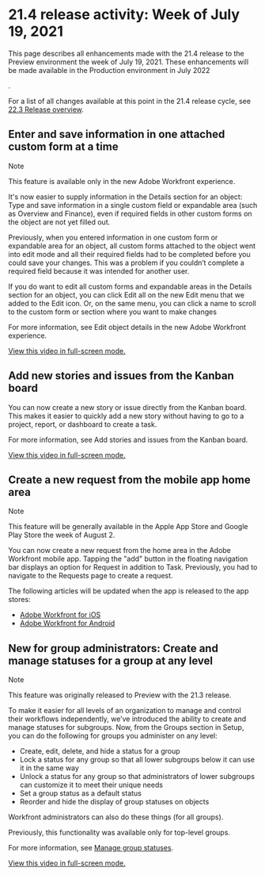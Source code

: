 

# 21.4 release activity:&nbsp;Week of July 19, 2021

This page describes all enhancements made with the 21.4 release to the Preview environment the week of July 19, 2021. These enhancements will be made available in the Production environment in July 2022

<!--
<MadCap:conditionalText data-mc-conditions="QuicksilverOrClassic.Draft mode">
the week of April 4, 2022
</MadCap:conditionalText>
-->

.

For a list of all changes available at this point in the 21.4 release cycle, see [22.3 Release overview](../../../product-announcements/product-releases/22.3-release-activity/22-3-release-overview.md).

## Enter and save information in one attached custom form at a time

>[!NOTE]
>
>This feature is available only in the new Adobe Workfront experience.

It's now easier to supply information in the Details section for an object: Type and save information in a single custom field or expandable area (such as Overview and Finance), even if required fields in other custom forms on the object are not yet filled out.

Previously, when you entered information in one custom form or expandable area for an object, all custom forms attached to the object went into edit mode and all their required fields had to be completed before you could save your changes. This was a problem if you couldn’t complete a required field because it was intended for another user.

If you do want to edit all custom forms and expandable areas in the Details section for an object, you can click Edit all on the new Edit menu that we added to the Edit icon. Or, on the same menu, you can click a name to scroll to the custom form or section where you want to make changes

For more information, see Edit object details in the new Adobe Workfront experience.

<!--WRITER
<iframe class="vimeo-player_0" src="assets/577660078?" frameborder="0" allowfullscreen="1" width="560px" height="315px"></iframe>
-->

[View this video in full-screen mode.](https://vimeo.com/577660078/70db05b492)

## Add new stories and issues from the Kanban board

You can now create a new story or issue directly from the Kanban board. This makes it easier to quickly add a new story without having to go to a project, report, or dashboard to create a task.

For more information, see Add stories and issues from the Kanban board.

<!--WRITER
<iframe class="vimeo-player_0" src="assets/578094546?" frameborder="0" allowfullscreen="1" width="560px" height="315px"></iframe>
-->

[View this video in full-screen mode.](https://vimeo.com/578094546/cbdd9b0d72)

## Create a new request from the mobile app home area

>[!NOTE]
>
>This feature will be generally available in the Apple App Store and Google Play Store the week of August 2.

You can now create a new request from the home area in the Adobe Workfront mobile app. Tapping the "add" button in the floating navigation bar displays an option for Request in addition to Task. Previously, you had to navigate to the Requests page to create a request.

The following articles will be updated when the app is released to the app stores:

* [Adobe Workfront for iOS](../../../workfront-basics/mobile-apps/using-the-workfront-mobile-app/workfront-for-ios.md) 
* [Adobe Workfront for Android](../../../workfront-basics/mobile-apps/using-the-workfront-mobile-app/workfront-for-android.md)

## New for group administrators: Create and manage statuses for a group at any level

>[!NOTE]
>
>This feature was originally released to Preview with the 21.3 release.

To make it easier for all levels of an organization to manage and control their workflows independently, we’ve introduced the ability to create and manage statuses for subgroups. Now, from the Groups section in Setup, you can do the following for groups you administer on any level:

* Create, edit, delete, and hide a status for a group
* Lock a status for any group so that all lower subgroups below it can use it in the same way
* Unlock a status for any group so that administrators of lower subgroups can customize it to meet their unique needs
* Set a group status as a default status
* Reorder and hide the display of group statuses on objects

Workfront administrators can also do these things (for all groups).

Previously, this functionality was available only for top-level groups.

For more information, see [Manage group statuses](../../../administration-and-setup/manage-groups/manage-group-statuses/manage-group-statuses.md).

<!--WRITER
<iframe class="vimeo-player_0" src="assets/558294261?" frameborder="0" allowfullscreen="1" width="560px" height="315px"></iframe>
-->

[View this video in full-screen mode.](https://vimeo.com/558294261/ed2ee01b99) 
